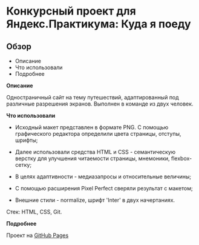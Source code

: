 # Конкурсный проект для Яндекс.Практикума: Куда я поеду

## Обзор
* Описание
* Что использовали
* Подробнее

**Описание**

Одностраничный сайт на тему путешествий, адаптированный под различные разрешения экранов. Выполнен в команде из двух человек.

**Что использовали**

  *  Исходный макет представлен в формате PNG. С помощью графического редактора определили цвета страницы, отступы, шрифты;
    
  *  Далее использовали средства HTML и CSS - семантическую верстку для улучшения читаемости страницы, мнемоники, flexbox-сетку;

  *  В целях адаптивности - медиазапросы и относительные величины;
 
  *  С помощью расширения Pixel Perfect сверяли результат с макетом;
    
  *  Внешние стили - normalize, шрифт 'Inter' в двух начертаниях.

Стек: HTML, CSS, Git.

**Подробнее**

Проект на [GitHub Pages](https://allxy.github.io/kuda-ya-poedu/)
